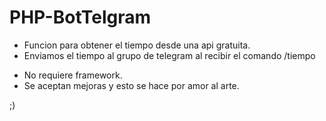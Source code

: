 # PHP-BotTelgram


- Funcion para obtener el tiempo desde una api gratuita.
- Enviamos el tiempo al grupo de telegram al recibir el comando /tiempo
* No requiere framework.
* Se aceptan mejoras y esto se hace por amor al arte.

;)

